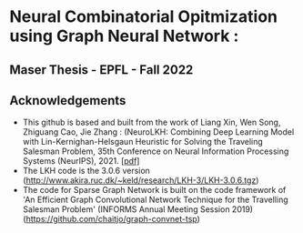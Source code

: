# Neural Combinatorial Opitmization using Graph Neural Network : 
## Maser Thesis - EPFL - Fall 2022

## Acknowledgements
* This github is based and built from the work of Liang Xin, Wen Song, Zhiguang Cao, Jie Zhang : (NeuroLKH: Combining Deep Learning Model with Lin-Kernighan-Helsgaun Heuristic for Solving the Traveling Salesman Problem, 35th Conference on Neural Information Processing Systems (NeurIPS), 2021. [[pdf]](https://arxiv.org/pdf/2110.07983.pdf)
* The LKH code is the 3.0.6 version (http://www.akira.ruc.dk/~keld/research/LKH-3/LKH-3.0.6.tgz)
* The code for Sparse Graph Network is built on the code framework of 'An Efficient Graph Convolutional Network Technique for the Travelling Salesman Problem' (INFORMS Annual Meeting Session 2019) (https://github.com/chaitjo/graph-convnet-tsp)
